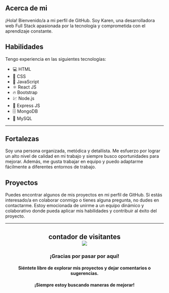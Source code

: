 
## Acerca de mi
¡Hola! Bienvenido/a a mi perfil de GitHub. Soy Karen, una desarrolladora web Full Stack apasionada por la tecnología y comprometida con el aprendizaje constante.

## Habilidades

Tengo experiencia en las siguientes tecnologías:

- 💻 HTML 
- 🎨 CSS 
- 🚀 JavaScript 
- ⚛️ React JS
- 🔥 Bootstrap
- 💹 Node.js 
- 🚀 Express JS
- 🗄️ MongoDB 
- 💾 MySQL

<hr>

## Fortalezas

Soy una persona organizada, metódica y detallista. Me esfuerzo por lograr un alto nivel de calidad en mi trabajo y siempre busco oportunidades para mejorar. Además, me gusta trabajar en equipo y puedo adaptarme fácilmente a diferentes entornos de trabajo.

## Proyectos

Puedes encontrar algunos de mis proyectos en mi perfil de GitHub. Si estás interesado/a en colaborar conmigo o tienes alguna pregunta, no dudes en contactarme. Estoy emocionada de unirme a un equipo dinámico y colaborativo donde pueda aplicar mis habilidades y contribuir al éxito del proyecto.

--------

<h2  align="center"> 
  contador de visitantes <br>
  <img src="https://profile-counter.glitch.me/karen-1278/count.svg" />
</h2>

</h3>

<h3 align="center">¡Gracias por pasar por aquí!</h3>
<h4 align="center">Siéntete libre de explorar mis proyectos y dejar comentarios o sugerencias. </h4>
<h4 align="center">¡Siempre estoy buscando maneras de mejorar!</h4>
